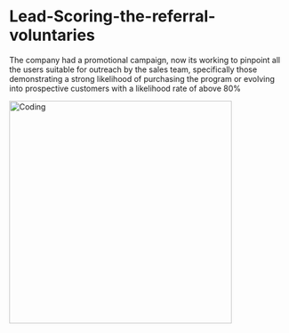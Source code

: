 # Lead-Scoring-the-referral-voluntaries
The company had a promotional campaign, now its working to pinpoint all the users suitable for outreach by the sales team, specifically those demonstrating a strong likelihood of purchasing the program or evolving into prospective customers with a likelihood rate of above 80%

<img align="center" alt="Coding" width="400" src="https://y.yarn.co/5e2e2879-c2c4-4a7e-bb19-d3d884b97281_text.gif">
